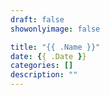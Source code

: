 ```yaml
---
draft: false
showonlyimage: false

title: "{{ .Name }}"
date: {{ .Date }}
categories: []
description: ""
---
```



<!--more-->